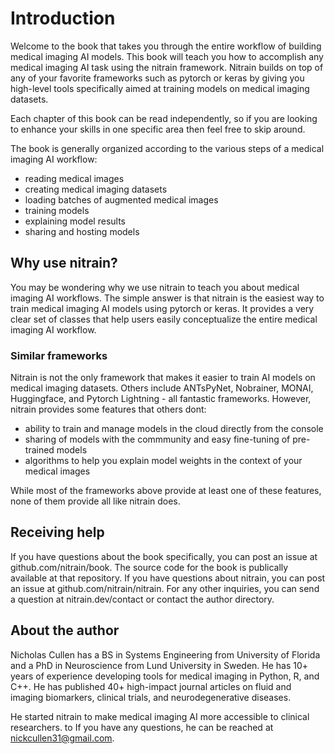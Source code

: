 # Introduction

Welcome to the book that takes you through the entire workflow of building medical imaging AI models. This book will teach you how to accomplish any medical imaging AI task using the nitrain framework. Nitrain builds on top of any of your favorite frameworks such as pytorch or keras by giving you high-level tools specifically aimed at training models on medical imaging datasets.

Each chapter of this book can be read independently, so if you are looking to enhance your skills in one specific area then feel free to skip around.

The book is generally organized according to the various steps of a medical imaging AI workflow:

- reading medical images
- creating medical imaging datasets
- loading batches of augmented medical images
- training models
- explaining model results
- sharing and hosting models

## Why use nitrain?

You may be wondering why we use nitrain to teach you about medical imaging AI workflows. The simple answer is that nitrain is the easiest way to train medical imaging AI models using pytorch or keras. It provides a very clear set of classes that help users easily conceptualize the entire medical imaging AI workflow.

### Similar frameworks

Nitrain is not the only framework that makes it easier to train AI models on medical imaging datasets. Others include ANTsPyNet, Nobrainer, MONAI, Huggingface, and Pytorch Lightning - all fantastic frameworks. However, nitrain provides some features that others dont:

- ability to train and manage models in the cloud directly from the console
- sharing of models with the commmunity and easy fine-tuning of pre-trained models
- algorithms to help you explain model weights in the context of your medical images

While most of the frameworks above provide at least one of these features, none of them provide all like nitrain does.

## Receiving help

If you have questions about the book specifically, you can post an issue at github.com/nitrain/book. The source code for the book is publically available at that repository. If you have questions about nitrain, you can post an issue at github.com/nitrain/nitrain. For any other inquiries, you can send a question at nitrain.dev/contact or contact the author directory.

## About the author

Nicholas Cullen has a BS in Systems Engineering from University of Florida and a PhD in Neuroscience from Lund University in Sweden. He has 10+ years of experience developing tools for medical imaging in Python, R, and C++. He has published 40+ high-impact journal articles on fluid and imaging biomarkers, clinical trials, and neurodegenerative diseases.

He started nitrain to make medical imaging AI more accessible to clinical researchers. to If you have any questions, he can be reached at nickcullen31@gmail.com.
